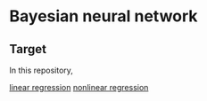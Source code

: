 # Bayesian neural network

## Target
In this repository, 

[linear regression](linear_regression.ipynb)
[nonlinear regression](nonlinear_regression.ipynb)


